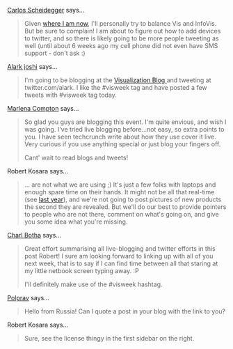 <a href="http://carlosscheidegger.wordpress.com" rel="nofollow noopener" target="_blank">Carlos Scheidegger</a> says…
>	<p>Given <a href="http://www.research.att.com/areas/visualization/people/">where I am now</a>, I'll personally try to balance Vis and InfoVis. But be sure to complain! I am about to figure out how to add devices to twitter, and so there is likely going to be more people tweeting as well (until about 6 weeks ago my cell phone did not even have SMS support - don't ask :)</p>

<a href="http://www.alarkjoshi.net" rel="nofollow noopener" target="_blank">Alark joshi</a> says…
>	<p>I'm going to be blogging at the <a href="http://visualizeit.wordpress.com">Visualization Blog </a>and tweeting at twitter.com/alark. I like the #visweek tag and have posted a few tweets with #visweek tag today.</p>

<a href="http://marlenacompton.com" rel="nofollow noopener" target="_blank">Marlena Compton</a> says…
>	<p>So glad you guys are blogging this event.  I'm quite envious, and wish I was going.  I've tried live blogging before...not easy, so extra points to you.  I have seen techcrunch write about how they use cover it live.  Very curious if you use anything special or just blog your fingers off.</p>
>	<p>Cant' wait to read blogs and tweets!</p>

Robert Kosara says…
>	<p>... are not what we are using ;) It's just a few folks with laptops and enough spare time on their hands. It might not be all that real-time (see <a href="/blog/2008/lessons-learned-from-live-blogging-visweek-2008">last year</a>), and we're not going to post pictures of new products the second they are revealed. But we'll do our best to provide pointers to people who are not there, comment on what's going on, and give you some idea what you're missing.</p>

<a href="http://cpbotha.net/" rel="nofollow noopener" target="_blank">Charl Botha</a> says…
>	<p>Great effort summarising all live-blogging and twitter efforts in this post Robert!  I sure am looking forward to linking up with all of you next week, that is to say if I can find time between all that staring at my little netbook screen typing away. :P</p>
>	<p>I'll definitely make use of the #visweek hashtag.</p>

<a href="http://polprav.blogspot.com/" rel="nofollow noopener" target="_blank">Polprav</a> says…
>	Hello from Russia!
>	Can I quote a post in your blog with the link to you?

Robert Kosara says…
>	<p>Sure, see the license thingy in the first sidebar on the right.</p>
